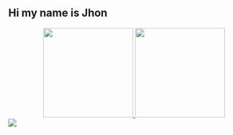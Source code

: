 ## Hi my name is Jhon
<div align="center">
  <a href="https://github.com/Jhonnns">
  <img height="180em" src="https://github-readme-stats.vercel.app/api?username=Jhonnns&show_icons=true&theme=dracula&include_all_commits=true&count_private=true"/>
  <img height="180em" src="https://github-readme-stats.vercel.app/api/top-langs/?username=Jhonnns&layout=compact&langs_count=7&theme=dracula"/>
</div>

<div> 
  <a href = "renanlp90@hotmail.com"><img src="https://img.shields.io/badge/-Gmail-%23333?style=for-the-badge&logo=gmail&logoColor=white" target="_blank"></a>

